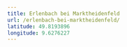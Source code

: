 ```yaml
---
title: Erlenbach bei Marktheidenfeld
url: /erlenbach-bei-marktheidenfeld/
latitude: 49.8193896
longitude: 9.6276227
---
```

